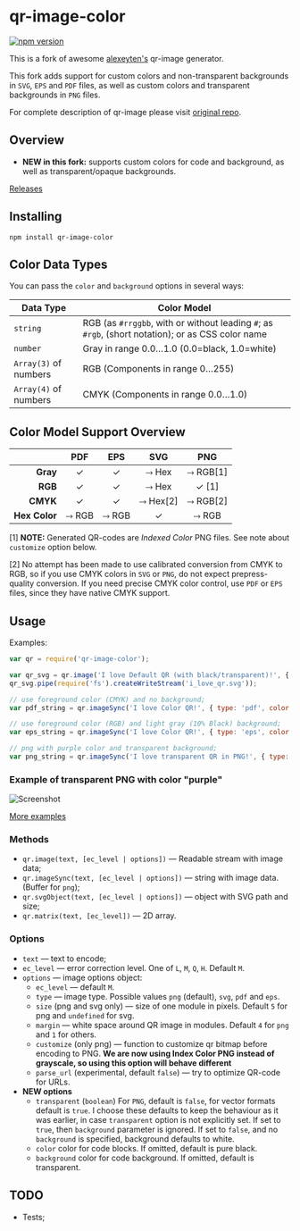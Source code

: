 qr-image-color
========

[![npm version](https://badge.fury.io/js/qr-image-color.svg)](https://badge.fury.io/js/qr-image-color)

This is a fork of awesome [alexeyten's](https://github.com/alexeyten/qr-image) qr-image generator.

This fork adds support for custom colors and non-transparent backgrounds in `SVG`, `EPS` and `PDF` files, as well as custom colors and transparent backgrounds in `PNG` files.

For complete description of qr-image please visit [original repo](https://github.com/alexeyten/qr-image).

Overview
--------

* **NEW in this fork:** supports custom colors for code and background, as well as transparent/opaque backgrounds.

[Releases](https://github.com/bockoblur/qr-image/releases/)


Installing
-----

```shell
npm install qr-image-color
```

Color Data Types
-----

You can pass the `color` and `background` options in several ways:

| **Data Type**         | **Color Model**                                                                                   |
|-----------------------|---------------------------------------------------------------------------------------------------|
| `string`              | RGB (as `#rrggbb`, with or without leading `#`; as `#rgb`, (short notation); or as CSS color name |
| `number`              | Gray in range 0.0…1.0  (0.0=black, 1.0=white)                                                     |
| `Array(3)` of numbers | RGB (Components in range 0…255)                                                                   |
| `Array(4)` of numbers | CMYK (Components in range 0.0…1.0)                                                                |

Color Model Support Overview
-----

|               |      **PDF**     |      **EPS**     |      **SVG**      |      **PNG**     |
|--------------:|:----------------:|:----------------:|:-----------------:|:----------------:|
| **Gray**      |         ✓        |         ✓        | ⤑ Hex |      ⤑ RGB[1]       |
| **RGB**       |         ✓        |         ✓        | ⤑ Hex |         ✓ [1]       |
| **CMYK**      |         ✓        |         ✓        | ⤑ Hex[2] |      ⤑ RGB[2]       |
| **Hex Color** | ⤑ RGB | ⤑ RGB |         ✓        |       ⤑ RGB      |

[1] **NOTE:** Generated QR-codes are *Indexed Color* PNG files. See note about  `customize` option below. 

[2] No attempt has been made to use calibrated conversion from CMYK to RGB, so if you use CMYK colors in `SVG` or `PNG`, do not expect prepress-quality conversion. If you need precise CMYK color control, use `PDF` or `EPS` files, since they have native CMYK support.


Usage
-----

Examples:
```javascript
var qr = require('qr-image-color');

var qr_svg = qr.image('I love Default QR (with black/transparent)!', { type: 'svg' });
qr_svg.pipe(require('fs').createWriteStream('i_love_qr.svg'));

// use foreground color (CMYK) and no background;
var pdf_string = qr.imageSync('I love Color QR!', { type: 'pdf', color: [0.7, 0, 0, 1]  });

// use foreground color (RGB) and light gray (10% Black) background;
var eps_string = qr.imageSync('I love Color QR!', { type: 'eps', color: [128, 0, 64], background: [0,0,0,0.1], transparent: false });

// png with purple color and transparent background;
var png_string = qr.imageSync('I love transparent QR in PNG!', { type: 'png', color: "purple", transparent: true });

```

### Example of transparent PNG with color "purple"

![Screenshot](./examples/screenshot.jpg)


[More examples](./examples)

### Methods

  * `qr.image(text, [ec_level | options])` — Readable stream with image data;
  * `qr.imageSync(text, [ec_level | options])` — string with image data. (Buffer for `png`);
  * `qr.svgObject(text, [ec_level | options])` — object with SVG path and size;
  * `qr.matrix(text, [ec_level])` — 2D array.


### Options

  * `text` — text to encode;
  * `ec_level` — error correction level. One of `L`, `M`, `Q`, `H`. Default `M`.
  * `options` — image options object:
    * `ec_level` — default `M`.
    * `type` — image type. Possible values `png` (default), `svg`, `pdf` and `eps`.
    * `size` (png and svg only) — size of one module in pixels. Default `5` for png and `undefined` for svg.
    * `margin` — white space around QR image in modules. Default `4` for `png` and `1` for others.
    * `customize` (only png) — function to customize qr bitmap before encoding to PNG. **We are now using Index Color PNG instead of grayscale, so using this option will behave different**
    * `parse_url` (experimental, default `false`) — try to optimize QR-code for URLs.
  * **NEW options**
    * `transparent` (`boolean`) For `PNG`, default is `false`, for vector formats default is `true`. I choose these defaults to keep the behaviour as it was earlier, in case  `transparent` option is not explicitly set. If set to `true`, then `background` parameter is ignored. If set to `false`, and no `background` is specified, background defaults to white. 
    * `color` color for code blocks. If omitted, default is pure black.
    * `background` color for code background. If omitted, default is transparent.

TODO
----

  * Tests;
